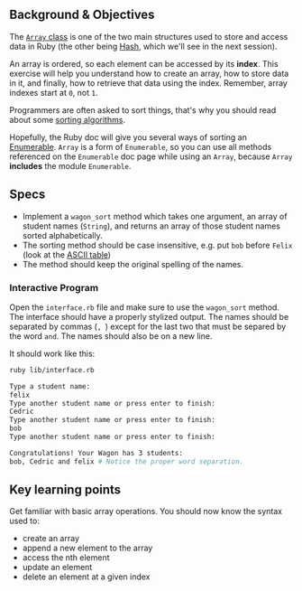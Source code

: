 ## Background & Objectives

The [`Array` class](https://ruby-doc.org/core-3.1.2/Array.html) is one of the two main structures used to store and access data in Ruby (the other being [Hash](https://ruby-doc.org/core-3.1.2/Hash.html), which we'll see in the next session).

An array is ordered, so each element can be accessed by its **index**. This exercise will help you understand how to create an array, how to store data in it, and finally, how to retrieve that data using the index. Remember, array indexes start at `0`, not `1`.

Programmers are often asked to sort things, that's why you should read about some [sorting algorithms](http://en.wikipedia.org/wiki/Sorting_algorithm).

Hopefully, the Ruby doc will give you several ways of sorting an [Enumerable](http://ruby-doc.org/core-3.1.2/Enumerable.html). `Array` is a form of `Enumerable`, so you can use all methods referenced on the `Enumerable` doc page while using an `Array`, because `Array` **includes** the module `Enumerable`.

## Specs

- Implement a `wagon_sort` method which takes one argument, an array of student names (`String`), and returns an array of those student names sorted alphabetically.
- The sorting method should be case insensitive, e.g. put `bob` before `Felix` (look at the [ASCII table](http://www.asciitable.com/))
- The method should keep the original spelling of the names.

### Interactive Program

Open the `interface.rb` file and make sure to use the `wagon_sort` method. The interface should have a properly stylized output. The names should be separated by commas (`, `) except for the last two that must be separed by the word `and`. The names should also be on a new line.

It should work like this:

```bash
ruby lib/interface.rb

Type a student name:
felix
Type another student name or press enter to finish:
Cedric
Type another student name or press enter to finish:
bob
Type another student name or press enter to finish:

Congratulations! Your Wagon has 3 students:
bob, Cedric and felix # Notice the proper word separation.
```

## Key learning points

Get familiar with basic array operations. You should now know the syntax used to:

- create an array
- append a new element to the array
- access the nth element
- update an element
- delete an element at a given index
